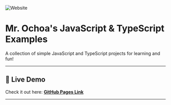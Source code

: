 ![Website](https://img.shields.io/website?url=https%3A%2F%2Ffelixthecat8a.github.io%2Fexample%2F)

# **Mr. Ochoa's JavaScript & TypeScript Examples**  
A collection of simple JavaScript and TypeScript projects for learning and fun!

---

## **🚀 Live Demo**
Check it out here: **[GitHub Pages Link](https://felixthecat8a.github.io/example/)**

---
